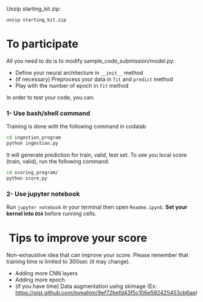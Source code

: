 
Unzip starting_kit.zip:

```
unzip starting_kit.zip
```


# To participate

All you need to do is to modify sample_code_submission/model.py:
* Define your neural architecture in `__init__` method
* (if necessary) Preprocess your data in `fit` and `predict` method
* Play with the number of epoch in `fit` method

In order to test your code, you can:


### 1- Use bash/shell command

Training is done with the following command in codalab
```bash
cd ingestion_program
python ingestion.py
```

It will generate prediction for train, valid, test set. To see you local score (train, valid), run the following command:
```bash
cd scoring_program/
python score.py
```


### 2- Use jupyter notebook

Run `jupyter notebook` in your terminal then open `Readme.ipynb`.
<b>Set your kernel into `DSA`</b> before running cells.


<h1> Tips to improve your score</h1>

Non-exhaustive idea that can improve your score. Please remember that training time is limited to 300sec (it may change).
* Adding more CNN layers
* Adding more epoch
* (if you have time) Data augmentation using skimage (Ex: https://gist.github.com/tomahim/9ef72befd43f5c106e592425453cb6ae)
